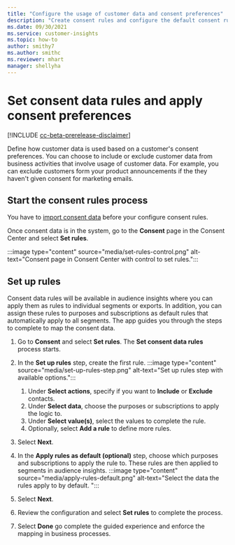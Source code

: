 ```yaml
---
title: "Configure the usage of customer data and consent preferences"
description: "Create consent rules and configure the default consent rules."
ms.date: 09/30/2021
ms.service: customer-insights
ms.topic: how-to
author: smithy7
ms.author: smithc
ms.reviewer: mhart
manager: shellyha
---
```


# Set consent data rules and apply consent preferences

[!INCLUDE [cc-beta-prerelease-disclaimer](includes/cc-beta-prerelease-disclaimer.md)]

Define how customer data is used based on a customer's consent preferences. You can choose to include or exclude customer data from business activities that involve usage of customer data. For example, you can exclude customers form your product announcements if the they haven't given consent for marketing emails.

## Start the consent rules process

You have to [import consent data](import-consent-data.md) before your configure consent rules. 

Once consent data is in the system, go to the **Consent** page in the Consent Center and select **Set rules**.

:::image type="content" source="media/set-rules-control.png" alt-text="Consent page in Consent Center with control to set rules.":::

## Set up rules

Consent data rules will be available in audience insights where you can apply them as rules to individual segments or exports. In addition, you can assign these rules to purposes and subscriptions as default rules that automatically apply to all segments. The app guides you through the steps to complete to map the consent data. 

1. Go to **Consent** and select **Set rules**. The **Set consent data rules** process starts.

1. In the **Set up rules** step, create the first rule.
   :::image type="content" source="media/set-up-rules-step.png" alt-text="Set up rules step with available options."::: 
    1. Under **Select actions**, specify if you want to **Include** or **Exclude** contacts. 
    1. Under **Select data**, choose the purposes or subscriptions to apply the logic to. 
    1. Under **Select value(s)**, select the values to complete the rule.
    1. Optionally, select **Add a rule** to define more rules.

1. Select **Next**.

1. In the **Apply rules as default (optional)** step, choose which purposes and subscriptions to apply the rule to. These rules are then applied to segments in audience insights.
   :::image type="content" source="media/apply-rules-default.png" alt-text="Select the data the rules apply to by default. ":::

1. Select **Next**.

1. Review the configuration and select **Set rules** to complete the process. 

1. Select **Done** go complete the guided experience and enforce the mapping in business processes.
